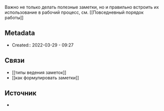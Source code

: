 Важно не только делать полезные заметки, но и правильно встроить их использование в рабочий процесс, см. [[Повседневный порядок работы]]
## Metadata
- Created:: 2022-03-29 - 09:27
## Связи
- [[типы ведения заметок]]
- [[как формулировать заметки]]
## Источник
- 